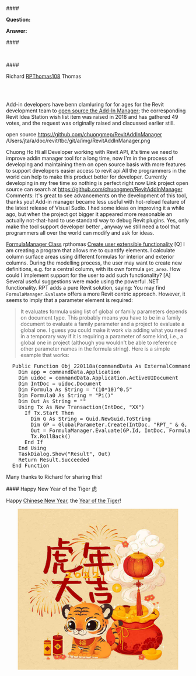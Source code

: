 <head>
<meta http-equiv="Content-Type" content="text/html; charset=utf-8">
<link rel="stylesheet" type="text/css" href="bc.css">
<script src="https://cdn.rawgit.com/google/code-prettify/master/loader/run_prettify.js" type="text/javascript"></script>
</head>

<!---


- open source
  https://github.com/chuongmep/RevitAddInManager
  /Users/jta/a/doc/revit/tbc/git/a/img/RevitAddInManager.png

- [FormulaManager Class](https://www.revitapidocs.com/2022/d061dadf-70da-a883-ec12-5cf98ded069e.htm)
  [Create user extensible functionality](https://forums.autodesk.com/t5/revit-api-forum/create-user-extesible-funcionality/m-p/10887473)

twitter:

 in the #RevitAPI @AutodeskForge @AutodeskRevit #bim #DynamoBim #ForgeDevCon 

&ndash; 
...

linkedin:

#bim #DynamoBim #ForgeDevCon #Revit #API #IFC #SDK #AI #VisualStudio #Autodesk #AEC #adsk

the [Revit API discussion forum](http://forums.autodesk.com/t5/revit-api-forum/bd-p/160) thread

<center>
<img src="img/" alt="" title="" width="600"/>
<p style="font-size: 80%; font-style:italic"></p>
</center>

-->

### 



####<a name="2"></a> 

**Question:** 


**Answer:** 

####<a name="3"></a> 


<center>
<img src="img/.png" alt="" title="" width="223"/> <!-- 223 -->
</center>



####<a name="4"></a> 


Richard [RPThomas108](https://forums.autodesk.com/t5/user/viewprofilepage/user-id/1035859) Thomas


<pre class="code">


</pre>



Add-in developers have benn clamluring for for ages for the Revit development team
to [open source the Add-In Manager](https://forums.autodesk.com/t5/revit-ideas/open-source-add-in-manager/idi-p/8049456);
the corresponding Revit Idea Station wish list item was raised in 2018 and has gathered 49 votes, and the request was originally raised and discussed earlier still.




open source
https://github.com/chuongmep/RevitAddInManager
/Users/jta/a/doc/revit/tbc/git/a/img/RevitAddInManager.png

Chuong Ho
Hi all Developer working with Revit API,
it's time we need to improve addin manager tool for a long time, now I'm in the process of developing and maintaining them on open source basis with more features to support developers easier access to revit api.All the programmers in the world can help to make this product better for developer.
Currently developing in my free time so nothing is perfect right now
Link project open source can search at 
https://github.com/chuongmep/RevitAddInManager
Comments:
It's great to see advancements on the development of this tool, thanks you!
Add-in manager became less useful with hot-reload feature of the latest release of Visual Sudio. I had some ideas on improving it a while ago, but when the project got bigger it appeared more reasonable an actually not-that-hard to use standard way to debug Revit plugins.
Yes, only make the tool support developer better , anyway we still need a tool that programmers all over the world can modify and ask for ideas.



[FormulaManager Class](https://www.revitapidocs.com/2022/d061dadf-70da-a883-ec12-5cf98ded069e.htm)
rpthomas
[Create user extensible functionality](https://forums.autodesk.com/t5/revit-api-forum/create-user-extesible-funcionality/m-p/10887473)
[Q] I am creating a program that allows me to quantify elements. 
I calculate column surface areas using different formulas for interior and exterior columns.
During the modelling process, the user may want to create new definitions, e.g. for a central column, with its own formula `get_area`.
How could I implement support for the user to add such functionality?
[A] Several useful suggestions were made using the powerful .NET functionality.
RPT adds a pure Revit solution, saying:
You may find `FormulaManager.Evaluate` offers a more Revit centric approach.
However, it seems to imply that a parameter element is required:
> It evaluates formula using list of global or family parameters depends on document type.
This probably means you have to be in a family document to evaluate a family parameter and a project to evaluate a global one.
I guess you could make it work via adding what you need in a temporary way if it is requiring a parameter of some kind, i.e., a global one in project (although you wouldn't be able to reference other parameter names in the formula string).
Here is a simple example that works:

<pre class="code">
  Public Function Obj_220118a(commandData As ExternalCommandData, ByRef message As String, elements As ElementSet) As Result
    Dim app = commandData.Application
    Dim uidoc = commandData.Application.ActiveUIDocument
    Dim IntDoc = uidoc.Document
    Dim Formula As String = "(10*10)^0.5"
    Dim Formula0 As String = "Pi()"
    Dim Out As String = ""
    Using Tx As New Transaction(IntDoc, "XX")
      If Tx.Start Then
        Dim G As String = Guid.NewGuid.ToString
        Dim GP = GlobalParameter.Create(IntDoc, "RPT_" & G, SpecTypeId.Number)
        Out = FormulaManager.Evaluate(GP.Id, IntDoc, Formula0)
        Tx.RollBack()
      End If
    End Using
    TaskDialog.Show("Result", Out)
    Return Result.Succeeded
  End Function
</pre>

Many thanks to Richard for sharing this!


####<a name="5"></a> Happy New Year of the Tiger 虎

Happy [Chinese New Year](https://en.wikipedia.org/wiki/Chinese_New_Year),
the [Year of the Tiger](https://en.wikipedia.org/wiki/Tiger_(zodiac))!

<center>
<img src="img/2022-01-26_tiger_year.jpg" alt="Year of the Tiger" title="Year of the Tiger" width="440"/> <!-- 1100 -->
</center>
